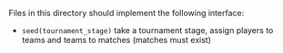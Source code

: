 Files in this directory should implement the following interface:

- `seed(tournament_stage)`
	take a tournament stage, assign players to teams and teams to
	matches (matches must exist)